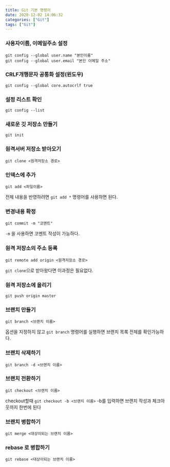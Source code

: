 ```yaml
---
title: Git 기본 명령어
date: 2020-12-02 14:06:32
categories: ["Git"]
tags: ["Git"]
---
```


### 사용자이름, 이메일주소 설정
```
git config --global user.name "본인이름"
git config --global user.email "본인 이메일 주소"
```

### CRLF개행문자 공통화 설정(윈도우)
```
git config --global core.autocrlf true
```

### 설정 리스트 확인
```
git config --list
```

### 새로운 깃 저장소 만들기
```
git init
```

### 원격서버 저장소 받아오기
```
git clone <원격저장소 경로>
```

### 인덱스에 추가
```
git add <파일이름>
```
전체 내용을 반영하려면 `git add *` 명령어를 사용하면 된다.

### 변경내용 확정
```
git commit -m "코멘트"
```
`-m` 을 사용하면 코멘트 작성이 가능하다.


### 원격 저장소의 주소 등록
```
git remote add origin <원격저장소 경로>
```
`git clone`으로 받아왔다면 이과정은 필요없다.

### 원격 저장소에 올리기
```
git push origin master
```

### 브랜치 만들기
```
git branch <브랜치 이름>
```
옵션을 지정하지 않고 `git branch` 명령어를 실행하면 브랜치 목록 전체를 확인가능하다.

### 브랜치 삭제하기
```
git branch -d <브랜치 이름>
```

### 브랜치 전환하기
```
git checkout <브랜치 이름>
```
checkout할때 `git checkout -b <브랜치 이름>` -b를 입력하면 브랜치 작성과 체크아웃까지 한번에 된다

### 브랜치 병합하기
```
git merge <대상이되는 브랜치 이름>
```
### rebase 로 병합하기
```
git rebase <대상이되는 브랜치 이름>
```